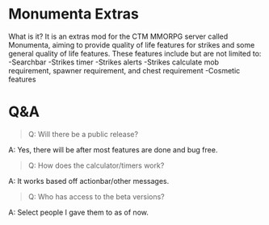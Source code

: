 # Monumenta Extras
What is it? It is an extras mod for the CTM MMORPG server called Monumenta,
aiming to provide quality of life features for strikes and some general
quality of life features. These features include but are not limited to:
-Searchbar
-Strikes timer
-Strikes alerts
-Strikes calculate mob requirement, spawner requirement, and chest requirement
-Cosmetic features
# Q&A
> Q: Will there be a public release?

A: Yes, there will be after most features are done and bug free.

> Q: How does the calculator/timers work?

A: It works based off actionbar/other messages.

> Q: Who has access to the beta versions?

A: Select people I gave them to as of now.
